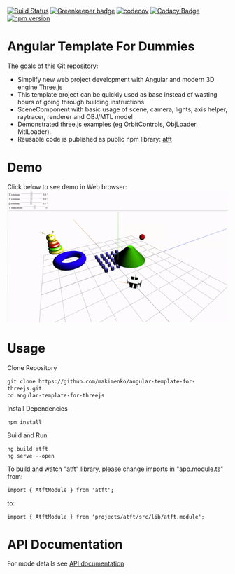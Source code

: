 [![Build Status](https://api.travis-ci.com/makimenko/angular-template-for-threejs.svg?branch=master)](https://travis-ci.com/makimenko/angular-template-for-threejs)
[![Greenkeeper badge](https://badges.greenkeeper.io/makimenko/angular-template-for-threejs.svg)](https://greenkeeper.io/)
[![codecov](https://codecov.io/gh/makimenko/angular-template-for-threejs/branch/master/graph/badge.svg)](https://codecov.io/gh/makimenko/angular-template-for-threejs)
[![Codacy Badge](https://api.codacy.com/project/badge/Grade/94e8d8689ae546d7a3e077ff3b5c5192)](https://app.codacy.com/app/mihails.akimenko/angular-template-for-threejs?utm_source=github.com&utm_medium=referral&utm_content=makimenko/angular-template-for-threejs&utm_campaign=Badge_Grade_Dashboard)
[![npm version](https://badge.fury.io/js/atft.svg)](https://badge.fury.io/js/atft)

# Angular Template For Dummies

The goals of this Git repository:
- Simplify new web project development with Angular and modern 3D engine [Three.js](https://threejs.org)
- This template project can be quickly used as base instead of wasting hours of going through building instructions
- SceneComponent with basic usage of scene, camera, lights, axis helper, raytracer, renderer and OBJ/MTL model
- Demonstrated three.js examples (eg OrbitControls, ObjLoader. MtlLoader).
- Reusable code is published as public npm library: [atft](https://www.npmjs.com/package/atft)


# Demo
Click below to see demo in Web browser:<br>
<a href="https://makimenko.github.io/angular-template-for-threejs/demo"><img src="https://raw.githubusercontent.com/makimenko/files/master/angular-template-for-threejs/images/demo.gif"></a>

# Usage

Clone Repository
```
git clone https://github.com/makimenko/angular-template-for-threejs.git
cd angular-template-for-threejs
```

Install Dependencies
```
npm install
```

Build and Run
```
ng build atft
ng serve --open
```

To build and watch "atft" library, please change imports in "app.module.ts" from:
```
import { AtftModule } from 'atft';
```
to:
```
import { AtftModule } from 'projects/atft/src/lib/atft.module';
```


# API Documentation
For mode details see [API documentation](https://makimenko.github.io/angular-template-for-threejs)
